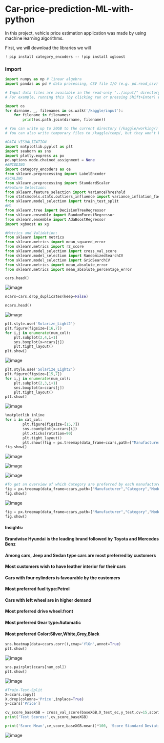 # Car-price-prediction-ML-with-python
In this project, vehicle price estimation application was made by using machine learning algorithms.

First, we will download the libraries we will 

`! pip install category_encoders -- !pip install xgboost`

### import
```Python
import numpy as np # linear algebra
import pandas as pd # data processing, CSV file I/O (e.g. pd.read_csv)

# Input data files are available in the read-only "../input/" directory
# For example, running this (by clicking run or pressing Shift+Enter) will list all files under the input directory

import os
for dirname, _, filenames in os.walk('/kaggle/input'):
    for filename in filenames:
        print(os.path.join(dirname, filename))

# You can write up to 20GB to the current directory (/kaggle/working/) that gets preserved as output when you create a version using "Save & Run All" 
# You can also write temporary files to /kaggle/temp/, but they won't be saved outside of the current session

```
```Python
#DATA VISUALIZATION
import matplotlib.pyplot as plt
import seaborn as sns
import plotly.express as px
pd.options.mode.chained_assignment = None 
#ENCODING
import category_encoders as ce
from sklearn.preprocessing import LabelEncoder
#SCALING
from sklearn.preprocessing import StandardScaler
#Feature Selection:
from sklearn.feature_selection import VarianceThreshold
from statsmodels.stats.outliers_influence import variance_inflation_factor
from sklearn.model_selection import train_test_split
#ML
from sklearn.tree import DecisionTreeRegressor
from sklearn.ensemble import RandomForestRegressor
from sklearn.ensemble import AdaBoostRegressor
import xgboost as xg

```
```Python
#Metrics and Validation:
from sklearn import metrics
from sklearn.metrics import mean_squared_error
from sklearn.metrics import r2_score
from sklearn.model_selection import cross_val_score
from sklearn.model_selection import RandomizedSearchCV
from sklearn.model_selection import GridSearchCV
from sklearn.metrics import mean_absolute_error
from sklearn.metrics import mean_absolute_percentage_error
```
```Python
cars.head()
```

![image](https://user-images.githubusercontent.com/63750425/184535104-d6f50fdd-36a6-423f-90af-710e9d4d8d16.png)

```Python
ncars=cars.drop_duplicates(keep=False)
```
```Python
ncars.head()
```

![image](https://user-images.githubusercontent.com/63750425/184535177-d47ab811-ceef-496c-b0a0-6d2f87eee5da.png)
```Python
plt.style.use('Solarize_Light2')
plt.figure(figsize=[16,7])
for i,j in enumerate(num_col):
    plt.subplot(2,4,i+1)
    sns.boxplot(x=ncars[j])
    plt.tight_layout()
plt.show()
```

![image](https://user-images.githubusercontent.com/63750425/184535203-fe45fb29-6ae7-46fe-a3b6-499c87eee598.png)

```Python
plt.style.use('Solarize_Light2')
plt.figure(figsize=[15,7])
for i,j in enumerate(num_col):
    plt.subplot(2,3,i+1)
    sns.boxplot(x=ccars[j])
    plt.tight_layout()
plt.show()
```

![image](https://user-images.githubusercontent.com/63750425/184535228-46473d4f-bf65-4819-b49d-f8fa9df8dee3.png)

```Python
%matplotlib inline
for i in cat_col:
        plt.figure(figsize=[15,7])
        sns.countplot(x=ccars[i])
        plt.xticks(rotation=90)
        plt.tight_layout()
        plt.show()fig = px.treemap(data_frame=ccars,path=["Manufacturer","Category","Model"],values='Price',title='MANUFACTURER WISE TOTAL PRICE | SALES DISTRIBUTION')
fig.show()
```

![image](https://user-images.githubusercontent.com/63750425/184535259-3db88942-367b-4251-8336-05034a242dd8.png)

![image](https://user-images.githubusercontent.com/63750425/184535297-7e6dd702-826d-4aa1-86ca-54a3c3aeeec5.png)

![image](https://user-images.githubusercontent.com/63750425/184535282-5cb7b8c0-a49f-4f0c-889d-c4f0a738fdc2.png)

```Python
#To get an overview of which Category are preferred by each manufacturer
fig = px.treemap(data_frame=ccars,path=["Manufacturer","Category","Model"],title='MANUFACTURER WISE DATA DISTRIBUTION')
fig.show()
```

![image](https://user-images.githubusercontent.com/63750425/184535365-394876aa-060d-45c6-9053-1a39df4b7e4a.png)

```Python
fig = px.treemap(data_frame=ccars,path=["Manufacturer","Category","Model"],values='Price',title='MANUFACTURER WISE TOTAL PRICE | SALES DISTRIBUTION')
fig.show()
```

#### Insights:
#### Brandwise Hyundai is the leading brand followed by Toyota and Mercedes Benz
#### Among cars, Jeep and Sedan type cars are most preferred by customers
#### Most customers wish to have leather interior for their cars
#### Cars with four cylinders is favourable by the customers 
#### Most preferred fuel type:Petrol
#### Cars with left wheel are in higher demand
#### Most preferred drive wheel:front
#### Most preferred Gear type:Automatic
#### Most preferred Color:Silver,White,Grey,Black


```Python
sns.heatmap(data=ccars.corr(),cmap='YlGn',annot=True)
plt.show()
```

![image](https://user-images.githubusercontent.com/63750425/184535418-c7d41233-e7c2-4027-9ecb-f1b90590df16.png)

```Python
sns.pairplot(ccars[num_col])
plt.show()
```

![image](https://user-images.githubusercontent.com/63750425/184535431-258615c7-2416-4d37-8aa6-7a97c1bc444d.png)

```Python
#Train-Test-Split
X=ccars.copy()
X.drop(columns='Price',inplace=True)
y=ccars['Price']
```
```Python
cv_score_baseXGB = cross_val_score(baseXGB,X_test_ec,y_test,cv=15,scoring='r2')
print('Test Scores:',cv_score_baseXGB)

print('Score Mean',cv_score_baseXGB.mean()*100, 'Score Standard Deviation', cv_score_baseXGB.std()*100)
```

![image](https://user-images.githubusercontent.com/63750425/184535464-b88215d5-a9fd-4013-876a-62eaaa230e49.png)

